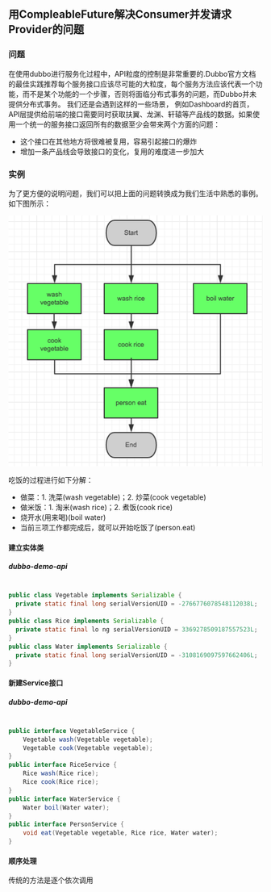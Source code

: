 ## 用CompleableFuture解决Consumer并发请求Provider的问题

### 问题
在使用dubbo进行服务化过程中，API粒度的控制是非常重要的.Dubbo官方文档的最佳实践推荐每个服务接口应该尽可能的大粒度，每个服务方法应该代表一个功能，而不是某个功能的一个步骤，否则将面临分布式事务的问题，而Dubbo并未提供分布式事务。
我们还是会遇到这样的一些场景，
例如Dashboard的首页，API层提供给前端的接口需要同时获取扶翼、龙渊、轩辕等产品线的数据。如果使用一个统一的服务接口返回所有的数据至少会带来两个方面的问题：
+ 这个接口在其他地方将很难被复用，容易引起接口的爆炸
+ 增加一条产品线会导致接口的变化，复用的难度进一步加大

### 实例
为了更方便的说明问题，我们可以把上面的问题转换成为我们生活中熟悉的事例。如下图所示：

![图片1](pics/1.png)

吃饭的过程进行如下分解：
+ 做菜：1. 洗菜(wash vegetable)；2. 炒菜(cook vegetable)
+ 做米饭：1. 淘米(wash rice)；2. 煮饭(cook rice)
+ 烧开水(用来喝)(boil water)
+ 当前三项工作都完成后，就可以开始吃饭了(person.eat)

#### 建立实体类
##### dubbo-demo-api

``` java

public class Vegetable implements Serializable {
  private static final long serialVersionUID = -2766776078548112038L;
}
public class Rice implements Serializable {
  private static final lo ng serialVersionUID = 3369278509187557523L;
}
public class Water implements Serializable {
  private static final long serialVersionUID = -3108169097597662406L;
}

```

#### 新建Service接口
##### dubbo-demo-api

``` java

public interface VegetableService {
	Vegetable wash(Vegetable vegetable);
	Vegetable cook(Vegetable vegetable);
}
public interface RiceService {
	Rice wash(Rice rice);
	Rice cook(Rice rice);
}
public interface WaterService {
	Water boil(Water water);
}
public interface PersonService {
	void eat(Vegetable vegetable, Rice rice, Water water);
}

```

#### 顺序处理
传统的方法是逐个依次调用 

